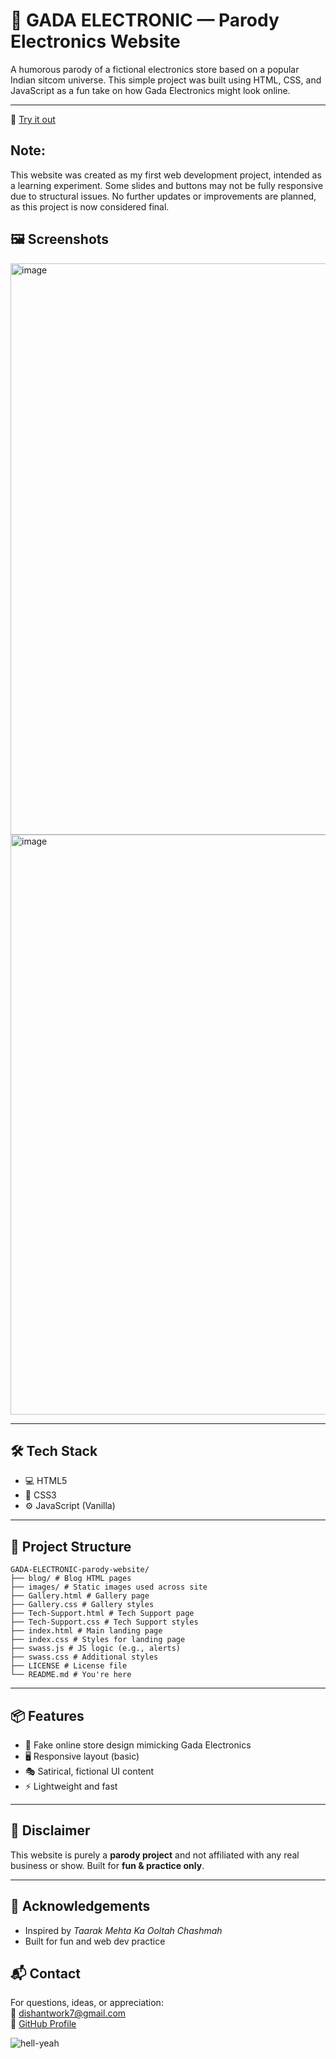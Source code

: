 # 🚀 GADA ELECTRONIC — Parody Electronics Website

A humorous parody of a fictional electronics store based on a popular Indian sitcom universe. This simple project was built using HTML, CSS, and JavaScript as a fun take on how Gada Electronics might look online.

---

🚀 [Try it out](https://dishantbhere.github.io/GADA-ELECTRONIC-parody-website/)

## Note: 
This website was created as my first web development project, intended as a learning experiment. Some slides and buttons may not be fully responsive due to structural issues. No further updates or improvements are planned, as this project is now considered final.


## 🖼️ Screenshots

<img width="1891" height="914" alt="image" src="https://github.com/user-attachments/assets/db79b307-e47f-4f67-af95-bf4baa38958e" />

<img width="1900" height="928" alt="image" src="https://github.com/user-attachments/assets/2824776c-5034-47c1-ad38-3fa4b63a3e30" />

---

## 🛠️ Tech Stack

- 💻 HTML5  
- 🎨 CSS3  
- ⚙️ JavaScript (Vanilla)

---

## 📂 Project Structure
```
GADA-ELECTRONIC-parody-website/
├── blog/ # Blog HTML pages
├── images/ # Static images used across site
├── Gallery.html # Gallery page
├── Gallery.css # Gallery styles
├── Tech-Support.html # Tech Support page
├── Tech-Support.css # Tech Support styles
├── index.html # Main landing page
├── index.css # Styles for landing page
├── swass.js # JS logic (e.g., alerts)
├── swass.css # Additional styles
├── LICENSE # License file
└── README.md # You're here
```

---

## 📦 Features

- 🤖 Fake online store design mimicking Gada Electronics  
- 🖥️ Responsive layout (basic)  
- 🎭 Satirical, fictional UI content  
- ⚡ Lightweight and fast  

---

## 🚧 Disclaimer

This website is purely a **parody project** and not affiliated with any real business or show. Built for **fun & practice only**.

---

## 🙌 Acknowledgements

- Inspired by *Taarak Mehta Ka Ooltah Chashmah*
- Built for fun and web dev practice

## 📬 Contact

For questions, ideas, or appreciation:  
📧 dishantwork7@gmail.com  
🔗 [GitHub Profile](https://github.com/DishantBhere)

![hell-yeah](https://github.com/user-attachments/assets/abb99648-3bb6-4343-b328-93302d0505b0)


